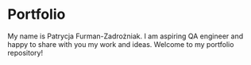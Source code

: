 # Portfolio
My name is Patrycja Furman-Zadrożniak. I am aspiring QA engineer and happy to share with you my work and ideas. Welcome to my portfolio repository!
